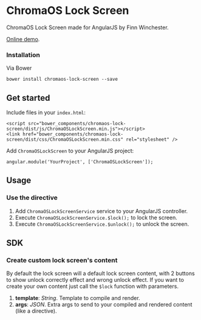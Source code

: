 # ChromaOS Lock Screen

ChromaOS Lock Screen made for AngularJS by Finn Winchester.

[Online demo](https://finnwinchester.github.io/ChromaOS-Lock-screen/).

### Installation
Via Bower
```
bower install chromaos-lock-screen --save
```

## Get started

Include files in your ```index.html```:
```
<script src="bower_components/chromaos-lock-screen/dist/js/ChromaOSLockScreen.min.js"></script>
<link href="bower_components/chromaos-lock-screen/dist/css/ChromaOSLockScreen.min.css" rel="stylesheet" />
```

Add ```ChromaOSLockScreen``` to your AngularJS project:
```
angular.module('YourProject', ['ChromaOSLockScreen']);
```

## Usage

### Use the directive
1. Add ```ChromaOSLockScreenService``` service to your AngularJS controller.
2. Execute ```ChromaOSLockScreenService.$lock();``` to lock the screen.
3. Execute ```ChromaOSLockScreenService.$unlock();``` to unlock the screen.

## SDK

### Create custom lock screen's content
By default the lock screen will a default lock screen content, with 2 buttons to show unlock correctly effect and wrong unlock effect. If you want to create your own content just call the ```$lock``` function with parameters.

1. **template**: _String_. Template to compile and render.
2. **args**: _JSON_. Extra args to send to your compiled and rendered content (like a directive).
